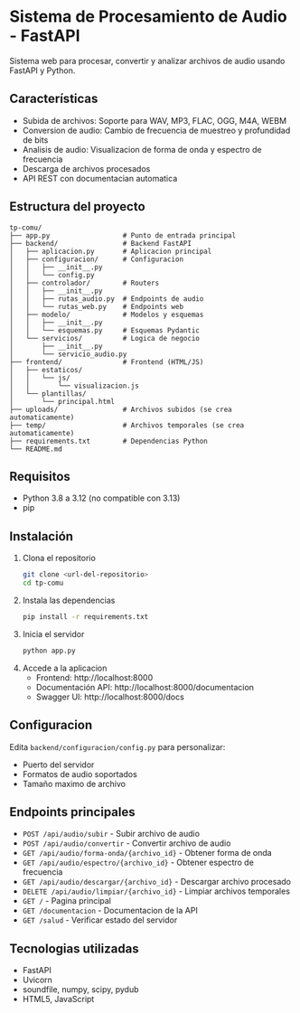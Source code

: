 # Sistema de Procesamiento de Audio - FastAPI

Sistema web para procesar, convertir y analizar archivos de audio usando FastAPI y Python.

## Características

- Subida de archivos: Soporte para WAV, MP3, FLAC, OGG, M4A, WEBM
- Conversion de audio: Cambio de frecuencia de muestreo y profundidad de bits
- Analisis de audio: Visualizacion de forma de onda y espectro de frecuencia
- Descarga de archivos procesados
- API REST con documentacian automatica

## Estructura del proyecto

```
tp-comu/
├── app.py                  # Punto de entrada principal
├── backend/                # Backend FastAPI
│   ├── aplicacion.py       # Aplicacion principal
│   ├── configuracion/      # Configuracion
│   │   ├── __init__.py
│   │   └── config.py
│   ├── controlador/        # Routers
│   │   ├── __init__.py
│   │   ├── rutas_audio.py  # Endpoints de audio
│   │   └── rutas_web.py    # Endpoints web
│   ├── modelo/             # Modelos y esquemas
│   │   ├── __init__.py
│   │   └── esquemas.py     # Esquemas Pydantic
│   └── servicios/          # Logica de negocio
│       ├── __init__.py
│       └── servicio_audio.py
├── frontend/               # Frontend (HTML/JS)
│   ├── estaticos/
│   │   └── js/
│   │       └── visualizacion.js
│   └── plantillas/
│       └── principal.html
├── uploads/                # Archivos subidos (se crea automaticamente)
├── temp/                   # Archivos temporales (se crea automaticamente)
├── requirements.txt        # Dependencias Python
└── README.md
```

## Requisitos

- Python 3.8 a 3.12 (no compatible con 3.13)
- pip

## Instalación

1. Clona el repositorio
   ```bash
   git clone <url-del-repositorio>
   cd tp-comu
   ```
2. Instala las dependencias
   ```bash
   pip install -r requirements.txt
   ```
3. Inicia el servidor
   ```bash
   python app.py
   ```
4. Accede a la aplicacion
   - Frontend: http://localhost:8000
   - Documentación API: http://localhost:8000/documentacion
   - Swagger UI: http://localhost:8000/docs

## Configuracion

Edita `backend/configuracion/config.py` para personalizar:
- Puerto del servidor
- Formatos de audio soportados
- Tamaño maximo de archivo

## Endpoints principales

- `POST /api/audio/subir` - Subir archivo de audio
- `POST /api/audio/convertir` - Convertir archivo de audio
- `GET /api/audio/forma-onda/{archivo_id}` - Obtener forma de onda
- `GET /api/audio/espectro/{archivo_id}` - Obtener espectro de frecuencia
- `GET /api/audio/descargar/{archivo_id}` - Descargar archivo procesado
- `DELETE /api/audio/limpiar/{archivo_id}` - Limpiar archivos temporales
- `GET /` - Pagina principal
- `GET /documentacion` - Documentacion de la API
- `GET /salud` - Verificar estado del servidor

## Tecnologias utilizadas

- FastAPI
- Uvicorn
- soundfile, numpy, scipy, pydub
- HTML5, JavaScript
